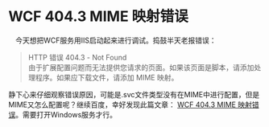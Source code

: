 WCF 404.3 MIME 映射错误
=========================
　今天想把WCF服务用IIS启动起来进行调试。捣鼓半天老报错误：<br>
  >HTTP 错误 404.3 - Not Found <br>
  由于扩展配置问题而无法提供您请求的页面。如果该页面是脚本，请添加处理程序。如果应下载文件，请添加 MIME 映射。
  
  静下心来仔细观察错误原因，可能是.svc文件类型没有在MIME中进行配置，但是MIME又怎么配置呢？继续百度，幸好发现此篇文章：
 [WCF 404.3 MIME 映射错误](http://jiajietieren.blog.163.com/blog/static/6018694220123185505272/)。需要打开Windows服务才行。
 
